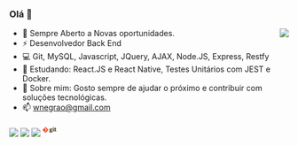 ### Olá 👋

<img align="right" height="200" src="https://media.giphy.com/media/WtTnAfZn6aVJfBzlN3/giphy.gif"/>

- 🚀 Sempre Aberto a Novas oportunidades.
- ⚡ Desenvolvedor Back End
- 💻 Git, MySQL, Javascript, JQuery, AJAX, Node.JS, Express, Restfy
- 📘 Estudando: React.JS e React Native, Testes Unitários com JEST e Docker.
- 💬 Sobre mim: Gosto sempre de ajudar o próximo e contribuir com soluções tecnológicas. 
- 📫 wnegrao@gmail.com


<code><a href="https://www.digitalocean.com/" target="_blank"><img height="25" src="https://www.vectorlogo.zone/logos/digitalocean/digitalocean-ar21.svg"></a></code>
<code><a href="https://www.javascript.com/" target="_blank"><img height="25" src="https://www.vectorlogo.zone/logos/javascript/javascript-horizontal.svg"></a></code>
<code><a href="https://nodejs.org/en/" target="_blank"><img height="25" src="https://www.vectorlogo.zone/logos/nodejs/nodejs-ar21.svg"></a></code>
<code><img height="25" src="https://raw.githubusercontent.com/github/explore/80688e429a7d4ef2fca1e82350fe8e3517d3494d/topics/git/git.png"></code>
